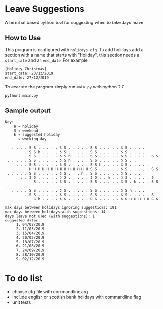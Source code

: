 # Leave Suggestions

A terminal based python tool for suggesting when to take days leave 

## How to Use

This program is configured with `holidays.cfg`. To add holidays add a section
with a name that starts with "Holiday", this section needs a `start_date` and
an `end_date`. For example

    [Holiday Christmas]
    start_date: 23/12/2019
    end_date: 27/12/2019

To execute the program simply run `main.py` with python 2.7

    python2 main.py

## Sample output

    Key:
        H = holiday
        S = weekend
        h = suggested holiday
        . = working day

       . . . . S S . . . . . S S . . . . . S S . . . . . S S . . . . 
             . S S h . . . . S S . . . . . S S . . . . . S S . . . . 
             . S S . . . . . S S h . . . . S S . . . . . S S . . . . . S S 
     . . . . . S S . . . . . S S h . . . . S S . . . . . S S . . 
         . . . S S . . . . . S S . . . . . S S h . . . . S S . . . . . 
               H H H H H H H H H H H H H H S S . . . . . S S . . . . . S S 
     . . . . . S S . . . . . S S . . . h . S S . . . . . S S . . . 
           . . S S . . . . . S S . . . . . S S . . h . . S S . . . . . S 
                 S . . . . . S S . . . . . S S . . . . . S S . h . . . S S . 
       . . . . S S . . . . . S S . . . . . S S . . . . . S S h . . . 
             . S S . . . . . S S . . . . . S S . . . . . S S . . . . . S 
                 S h . . . . S S . . . . . S S . . . . . S S H H H H H S S . . 
    max days between holidays ignoring suggestions: 191
    max days between holidays with suggestions: 34
    days leave not used (with suggestions): 1
    suggested dates:
         1. 04/02/2019
         2. 11/03/2019
         3. 15/04/2019
         4. 20/05/2019
         5. 18/07/2019
         6. 21/08/2019
         7. 24/09/2019
         8. 28/10/2019
         9. 02/12/2019

# To do list

* choose cfg file with commandline arg
* include english or scottish bank holidays with commandline flag
* unit tests
